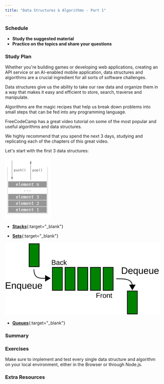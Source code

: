 ```yaml
---
title: "Data Structures & Algorithms - Part 1"
---
```


### Schedule

  - **Study the suggested material**
  - **Practice on the topics and share your questions**

### Study Plan

  Whether you're building games or developing web applications,
  creating an API service or an AI-enabled mobile application,
  data structures and algorithms are a crucial ingredient for 
  all sorts of software challenges.

  Data structures give us the ability to take our raw data 
  and organize them in a way that makes it easy and efficient
  to store, search, traverse and manipulate. 

  Algorithms are the magic recipes that help us break down 
  problems into small steps that can be fed into any programming
  language.

  FreeCodeCamp has a great video tutorial on some of the most
  popular and useful algorithms and data structures.

  We highly recommend that you spend the next 3 days, studying 
  and replicating each of the chapters of this great video.

  Let's start with the first 3 data structures:

  ![](./assets/Stack_data_structure.gif)

  - [**Stacks**](https://www.youtube.com/watch?v=t2CEgPsws3U&t=20s){:target="_blank"}

  - [**Sets**](https://www.youtube.com/watch?v=t2CEgPsws3U&t=544s){:target="_blank"}

  ![](./assets/Queue_(Computer_Science).svg.png)

  - [**Queues**](https://www.youtube.com/watch?v=t2CEgPsws3U&t=1164s){:target="_blank"}

### Summary

### Exercises

  Make sure to implement and test every single data structure and algorithm
  on your local environment, either in the Browser or through Node.js.

### Extra Resources
